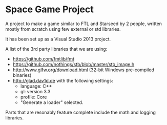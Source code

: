 # Space Game Project

A project to make a game similar to FTL and Starseed by 2 people, written mostly from scratch using few external or std libraries.

It has been set up as a Visual Studio 2013 project.

A list of the 3rd party libraries that we are using:
- https://github.com/fmtlib/fmt
- https://github.com/nothings/stb/blob/master/stb_image.h
- http://www.glfw.org/download.html (32-bit Windows pre-compiled binaries)
- http://glad.dav1d.de with the following settings:
  - language: C++
  - gl: version 3.3
  - profile: Core
  - "Generate a loader" selected.

Parts that are resonably feature complete include the math and logging libraries.
